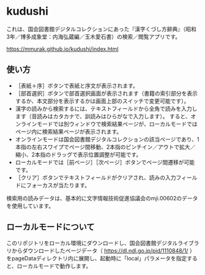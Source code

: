 # kudushi
これは、国会図書館デジタルコレクションにあった『漢字くづし方辭典』（昭和3年／博多成象堂：内海弘蔵編／玉木愛石書）の検索／閲覧アプリです。

https://mmurak.github.io/kudushi/index.html

## 使い方
* ［表紙＋序］ボタンで表紙と序文が表示されます。
* ［部首選択］ボタンで部首選択画面が表示されます（書籍の索引部分を表示するか、本文部分を表示するかは画面上部のスイッチで変更可能です）。
* 漢字の読みから検索するには、テキストフィールドから全角で読みを入力します（音読みはカタカナで、訓読みはひらがなで入力します）。 すると、オンラインモードでは別ウィンドウで検索結果ページが、ローカルモードではページ内に検索結果ページが表示されます。
* オンラインモードは国会図書館デジタルコレクションの該当ページであり、1本指の左右スワイプでページ間移動、2本指のピンチイン／アウトで拡大／縮小、2本指のドラッグで表示位置調整が可能です。
* ローカルモードでは［前ページ］［次ページ］ボタンでページ間遷移が可能です。
* ［クリア］ボタンでテキストフィールドがクリアされ、読みの入力フィールドにフォーカスが当たります。

検索用の読みデータは、基本的に文字情報技術促進協議会のmji.00602のデータを使用しています。

## ローカルモードについて

このリポジトリをローカル環境にダウンロードし、国会図書館デジタルライブラリからダウンロードしたページデータ（ https://dl.ndl.go.jp/pid/1110848/1/ ）をpageDataディレクトリ内に展開し、起動時に「local」パラメータを指定すると、ローカルモードで動作します。
